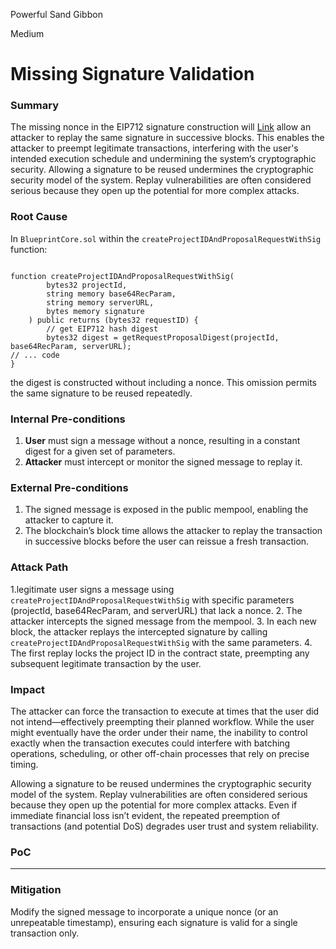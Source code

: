 Powerful Sand Gibbon

Medium

# Missing Signature Validation

### Summary

The missing nonce in the EIP712 signature construction will [Link](https://github.com/sherlock-audit/2025-03-crestal-network/blob/27a3c28155702b3a68f29347efedffb048010e33/crestal-omni-contracts/src/BlueprintCore.sol#L265) allow an attacker to replay the same signature in successive blocks. This enables the attacker to preempt legitimate transactions, interfering with the user's intended execution schedule and undermining the system’s cryptographic security. Allowing a signature to be reused undermines the cryptographic security model of the system. Replay vulnerabilities are often considered serious because they open up the potential for more complex attacks.


### Root Cause

In `BlueprintCore.sol` within the `createProjectIDAndProposalRequestWithSig` function:
```solidity

function createProjectIDAndProposalRequestWithSig(
        bytes32 projectId,
        string memory base64RecParam,
        string memory serverURL,
        bytes memory signature
    ) public returns (bytes32 requestID) {
        // get EIP712 hash digest
        bytes32 digest = getRequestProposalDigest(projectId, base64RecParam, serverURL);
// ... code
}
```
the digest is constructed without including a nonce. This omission permits the same signature to be reused repeatedly.


### Internal Pre-conditions

1. **User** must sign a message without a nonce, resulting in a constant digest for a given set of parameters.
2. **Attacker** must intercept or monitor the signed message to replay it.

### External Pre-conditions

1. The signed message is exposed in the public mempool, enabling the attacker to capture it.
2. The blockchain’s block time allows the attacker to replay the transaction in successive blocks before the user can reissue a fresh transaction.

### Attack Path

 1.legitimate user signs a message using `createProjectIDAndProposalRequestWithSig` with specific parameters (projectId, base64RecParam, and serverURL) that lack a nonce.
2. The attacker intercepts the signed message from the mempool.
3. In each new block, the attacker replays the intercepted signature by calling `createProjectIDAndProposalRequestWithSig` with the same parameters.
4. The first replay locks the project ID in the contract state, preempting any subsequent legitimate transaction by the user.

### Impact

The attacker can force the transaction to execute at times that the user did not intend—effectively preempting their planned workflow. While the user might eventually have the order under their name, the inability to control exactly when the transaction executes could interfere with batching operations, scheduling, or other off-chain processes that rely on precise timing.

 Allowing a signature to be reused undermines the cryptographic security model of the system. Replay vulnerabilities are often considered serious because they open up the potential for more complex attacks. Even if immediate financial loss isn’t evident, the repeated preemption of transactions (and potential DoS) degrades user trust and system reliability.


### PoC

---

### Mitigation

Modify the signed message to incorporate a unique nonce (or an unrepeatable timestamp), ensuring each signature is valid for a single transaction only.
